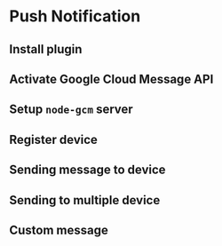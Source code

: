# Push Notification
## Install plugin
## Activate Google Cloud Message API
## Setup `node-gcm` server
## Register device
## Sending message to device
## Sending to multiple device
## Custom message